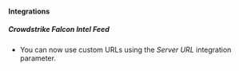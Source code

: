 
#### Integrations
##### Crowdstrike Falcon Intel Feed
- You can now use custom URLs using the *Server URL* integration parameter.
